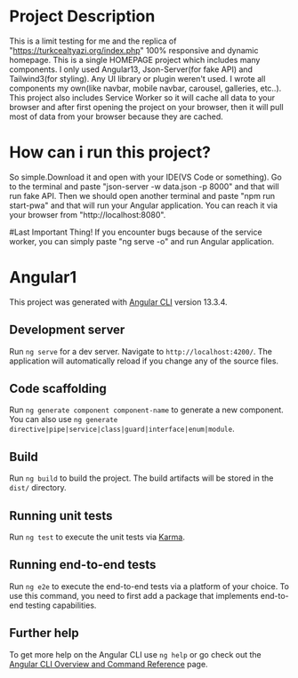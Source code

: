 # Project Description

This is a limit testing for me and the replica of "https://turkcealtyazi.org/index.php" 100% responsive and dynamic homepage. This is a single HOMEPAGE project which includes many components. I only used Angular13, Json-Server(for fake API) and Tailwind3(for styling). Any UI library or plugin weren't used. I wrote all components my own(like navbar, mobile navbar, carousel, galleries, etc..). This project also includes Service Worker so it will cache all data to your browser and after first opening the project on your browser, then it will pull most of data from your browser because they are cached.

# How can i run this project?
So simple.Download it and open with your IDE(VS Code or something). Go to the terminal and paste "json-server -w data.json -p 8000" and that will run fake API. Then we should open another terminal and paste "npm run start-pwa" and that will run your Angular application. You can reach it via your browser from "http://localhost:8080".

#Last Important Thing!
If you encounter bugs because of the service worker, you can simply paste "ng serve -o" and run Angular application.

# Angular1

This project was generated with [Angular CLI](https://github.com/angular/angular-cli) version 13.3.4.

## Development server

Run `ng serve` for a dev server. Navigate to `http://localhost:4200/`. The application will automatically reload if you change any of the source files.

## Code scaffolding

Run `ng generate component component-name` to generate a new component. You can also use `ng generate directive|pipe|service|class|guard|interface|enum|module`.

## Build

Run `ng build` to build the project. The build artifacts will be stored in the `dist/` directory.

## Running unit tests

Run `ng test` to execute the unit tests via [Karma](https://karma-runner.github.io).

## Running end-to-end tests

Run `ng e2e` to execute the end-to-end tests via a platform of your choice. To use this command, you need to first add a package that implements end-to-end testing capabilities.

## Further help

To get more help on the Angular CLI use `ng help` or go check out the [Angular CLI Overview and Command Reference](https://angular.io/cli) page.
